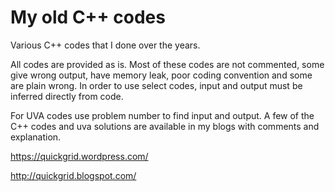 # My old C++ codes
Various C++ codes that I done over the years. 


All codes are provided as is. Most of these codes are not commented, some give wrong output, have memory leak, poor coding convention and some are plain wrong.
In order to use select codes, input and output must be inferred directly from code.


For UVA codes use problem number to find input and output. A few of the C++ codes and uva solutions are available in my blogs with comments and explanation.

https://quickgrid.wordpress.com/

http://quickgrid.blogspot.com/

